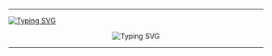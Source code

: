<hr />
<a href="https://git.io/typing-svg">
  <img src="https://readme-typing-svg.herokuapp.com?font=Monomaniac+One&duration=100&pause=1700&color=28F71A&random=false&width=435&lines=%3E_;+" alt="Typing SVG" />
</a>
<p align="center">
  <img src="https://readme-typing-svg.herokuapp.com?font=Kode+Mono&pause=300&color=28F71A&repeat=false&random=false&width=435&lines=Welcome%2C+Pilgrims!;Here+be+dragons...;...and+perhaps+some+untested+code...;So+have+a+look+around!;+" alt="Typing SVG" />
</p>
<hr />
<!--
<p align="center">
  <a href="https://github.com/arkahcuk"><img width="50%" src="https://github-readme-stats.vercel.app/api/top-langs/?username=arkahcuk&theme=dark&hide=html,css,cmake&layout=compact&langs_count=5&bg_color=101010&hide_title=true"></a>
</p>
-->
